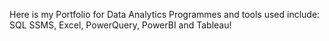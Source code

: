 Here is my Portfolio for Data Analytics 
Programmes and tools used include: SQL SSMS, Excel, PowerQuery, PowerBI and Tableau! 
